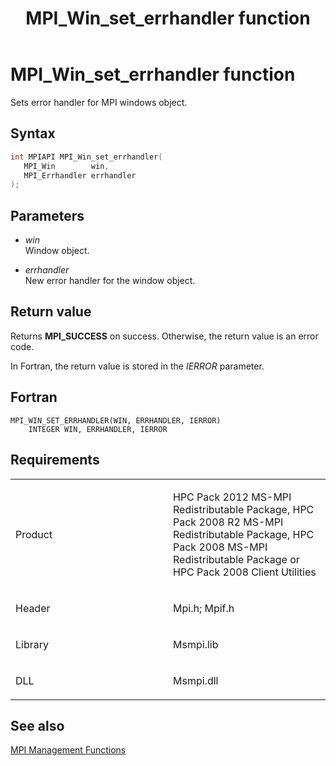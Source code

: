 ﻿---
title: MPI_Win_set_errhandler function
TOCTitle: MPI_Win_set_errhandler function
ms:assetid: 96d06273-5afa-4b3a-8a87-62be3775c822
ms:mtpsurl: https://msdn.microsoft.com/en-us/library/Dn520612(v=VS.85)
ms:contentKeyID: 59361083
ms.date: 03/28/2018
mtps_version: v=VS.85
f1_keywords:
- MPI_WIN_SET_ERRHANDLER
- mpif/MPI_Win_set_errhandler
- mpi/MPI_WIN_SET_ERRHANDLER
dev_langs:
- C++
- C
---

# MPI\_Win\_set\_errhandler function

Sets error handler for MPI windows object.

## Syntax

``` c++
int MPIAPI MPI_Win_set_errhandler(
   MPI_Win        win,
   MPI_Errhandler errhandler
);
```

## Parameters

  - *win*  
    Window object.

  - *errhandler*  
    New error handler for the window object.

## Return value

Returns **MPI\_SUCCESS** on success. Otherwise, the return value is an error code.

In Fortran, the return value is stored in the *IERROR* parameter.

## Fortran

    MPI_WIN_SET_ERRHANDLER(WIN, ERRHANDLER, IERROR)
        INTEGER WIN, ERRHANDLER, IERROR

## Requirements

<table>
<colgroup>
<col style="width: 50%" />
<col style="width: 50%" />
</colgroup>
<tbody>
<tr class="odd">
<td><p>Product</p></td>
<td><p>HPC Pack 2012 MS-MPI Redistributable Package, HPC Pack 2008 R2 MS-MPI Redistributable Package, HPC Pack 2008 MS-MPI Redistributable Package or HPC Pack 2008 Client Utilities</p></td>
</tr>
<tr class="even">
<td><p>Header</p></td>
<td>Mpi.h;
Mpif.h</td>
</tr>
<tr class="odd">
<td><p>Library</p></td>
<td>Msmpi.lib</td>
</tr>
<tr class="even">
<td><p>DLL</p></td>
<td>Msmpi.dll</td>
</tr>
</tbody>
</table>


## See also

[MPI Management Functions](mpi-management-functions.md)

